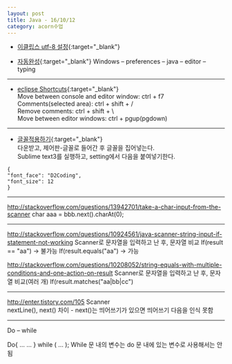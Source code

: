 ```yaml
---
layout: post
title: Java - 16/10/12
category: acorn수업
---
```


- [이클립스 utf-8 설정](http://gangzzang.tistory.com/entry/%EC%9D%B4%ED%81%B4%EB%A6%BD%EC%8A%A4-%EA%B0%9C%EB%B0%9C%ED%99%98%EA%B2%BD-UTF8-%EC%9D%B8%EC%BD%94%EB%94%A9-%EC%84%A4%EC%A0%95){:target="_blank"}  
 

- [자동완성](http://stackoverflow.com/questions/31166752/set-indentation-between-parenthesis-for-javas-try-with-resources-in-eclipse){:target="_blank"}
Windows – preferences – java – editor – typing 
 
--- 

- [eclipse Shortcuts](https://www.shortcutworld.com/en/win/Eclipse.html#link_2){:target="_blank"}  
Move between console and editor window: ctrl + f7  
Comments(selected area): ctrl + shift + /  
Remove comments: ctrl + shift + \  
Move between editor windows: ctrl + pgup(pgdown)  
 
--- 

- [글꼴적용하기](http://dev.naver.com/projects/d2coding){:target="_blank"}  
다운받고, 제어판-글꼴로 들어간 후 글꼴을 집어넣는다.  
Sublime text3를 실행하고, setting에서 다음을 붙여넣기한다.  
```
{ 
"font_face": "D2Coding", 
"font_size": 12 
} 
```
------------------------------------------------------------------------------------------------------- 
http://stackoverflow.com/questions/13942701/take-a-char-input-from-the-scanner 
char aaa = bbb.next().charAt(0); 
 
------------------------------------------------------------------------------------------------------- 
http://stackoverflow.com/questions/10924561/java-scanner-string-input-if-statement-not-working 
Scanner로 문자열을 입력하고 난 후, 문자열 비교 
If(result == "aa") -> 불가능 
If(result.equals("aa") -> 가능 
 
http://stackoverflow.com/questions/10208052/string-equals-with-multiple-conditions-and-one-action-on-result 
Scanner로 문자열을 입력하고 난 후, 문자열 비교(여러 개) 
If(result.matches("aa|bb|cc") 
 
------------------------------------------------------------------------------------------------------- 
http://enter.tistory.com/105 
Scanner  
nextLine(), next() 차이 - next()는 띄어쓰기가 있으면 띄어쓰기 다음을 인식 못함 
 
------------------------------------------------------------------------------------------------------- 
Do – while 
 
Do{ 
… 
… 
} while ( … ); 
While 문 내의 변수는 do 문 내에 있는 변수로 사용해서는 안 됨

